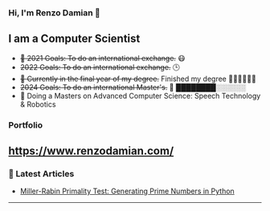 ### Hi, I'm Renzo Damian 👋

## I am a Computer Scientist
- ~~🥅 2021 Goals: To do an international exchange.~~ 😷
- ~~2022 Goals: To do an international exchange.~~ 🕒
- ~~🔭 Currently in the final year of my degree.~~ Finished my degree 🎉🎉👨‍🎓👨‍🎓
- ~~2024 Goals: To do an international Master's.~~  🙏 ████████░░░░░░
- 🌱 Doing a Masters on Advanced Computer Science: Speech Technology & Robotics

### Portfolio
https://www.renzodamian.com/
---

### 📕 Latest Articles
<!-- BLOG-POST-LIST:START -->
- [Miller-Rabin Primality Test: Generating Prime Numbers in Python](https://medium.com/@daren10/generar-primos-en-python-fe2bfa874960)
<!-- BLOG-POST-LIST:END -->
---


